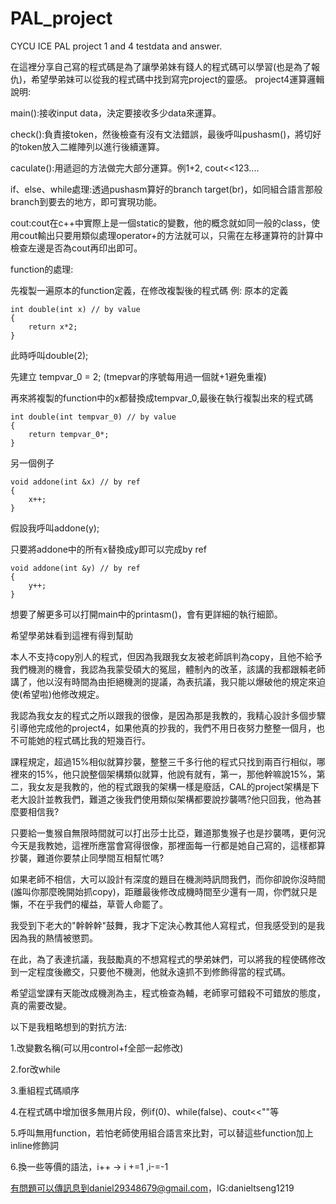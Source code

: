 # PAL_project
CYCU ICE PAL project 1 and 4 testdata and answer.


在這裡分享自己寫的程式碼是為了讓學弟妹有錢人的程式碼可以學習(也是為了報仇)，希望學弟妹可以從我的程式碼中找到寫完project的靈感。
project4運算邏輯說明:

main():接收input data，決定要接收多少data來運算。

check():負責接token，然後檢查有沒有文法錯誤，最後呼叫pushasm()，將切好的token放入二維陣列以進行後續運算。

caculate():用遞迴的方法做完大部分運算。例1+2, cout<<123....

if、else、while處理:透過pushasm算好的branch target(br)，如同組合語言那般branch到要去的地方，即可實現功能。

cout:cout在c++中實際上是一個static的變數，他的概念就如同一般的class，使用cout輸出只要用類似處理operator+的方法就可以，只需在左移運算符的計算中檢查左邊是否為cout再印出即可。

function的處理:

先複製一遍原本的function定義，在修改複製後的程式碼
例:
原本的定義

	int double(int x) // by value
	{
		return x*2;
	}
此時呼叫double(2);

先建立 tempvar_0 = 2; (tmepvar的序號每用過一個就+1避免重複)
 
再來將複製的function中的x都替換成tempvar_0,最後在執行複製出來的程式碼

	int double(int tempvar_0) // by value
 	{
  		return tempvar_0*;
	}
另一個例子
	
 	void addone(int &x) // by ref
 	{
  		x++;
	}

假設我呼叫addone(y);
 	
只要將addone中的所有x替換成y即可以完成by ref

	void addone(int &y) // by ref
 	{
  		y++;
	}

想要了解更多可以打開main中的printasm()，會有更詳細的執行細節。

希望學弟妹看到這裡有得到幫助

本人不支持copy別人的程式，但因為我跟我女友被老師誤判為copy，且他不給予我們機測的機會，我認為我蒙受碩大的冤屈，體制內的改革，該講的我都跟賴老師講了，他以沒有時間為由拒絕機測的提議，為表抗議，我只能以爆破他的規定來迫使(希望啦)他修改規定。

我認為我女友的程式之所以跟我的很像，是因為那是我教的，我精心設計多個步驟引導他完成他的project4，如果他真的抄我的，我們不用日夜努力整整一個月，也不可能她的程式碼比我的短幾百行。

課程規定，超過15%相似就算抄襲，整整三千多行他的程式只找到兩百行相似，哪裡來的15%，他只說整個架構類似就算，他說有就有，第一，那他幹嘛說15%，第二，我女友是我教的，他的程式跟我的架構一樣是廢話，CAL的project架構是下老大設計並教我們，難道之後我們使用類似架構都要說抄襲嗎?他只回我，他為甚麼要相信我?

只要給一隻猴自無限時間就可以打出莎士比亞，難道那隻猴子也是抄襲嗎，更何況今天是我教她，這裡所應當會寫得很像，那裡面每一行都是她自己寫的，這樣都算抄襲，難道你要禁止同學間互相幫忙嗎?

如果老師不相信，大可以設計有深度的題目在機測時訊問我們，而你卻說你沒時間(誰叫你那麼晚開始抓copy)，距離最後修改成機時間至少還有一周，你們就只是懶，不在乎我們的權益，草菅人命罷了。

我受到下老大的"幹幹幹"鼓舞，我才下定決心教其他人寫程式，但我感受到的是我因為我的熱情被懲罰。

在此，為了表達抗議，我鼓勵真的不想寫程式的學弟妹們，可以將我的程使碼修改到一定程度後繳交，只要他不機測，他就永遠抓不到修飾得當的程式碼。

希望這堂課有天能改成機測為主，程式檢查為輔，老師寧可錯殺不可錯放的態度，真的需要改變。

以下是我粗略想到的對抗方法:

1.改變數名稱(可以用control+f全部一起修改)

2.for改while

3.重組程式碼順序

4.在程式碼中增加很多無用片段，例if(0)、while(false)、cout<<""等

5.呼叫無用function，若怕老師使用組合語言來比對，可以替這些function加上inline修飾詞

6.換一些等價的語法，i++ -> i +=1 ,i-=-1

有問題可以傳訊息到daniel29348679@gmail.com，IG:danieltseng1219

 
 
